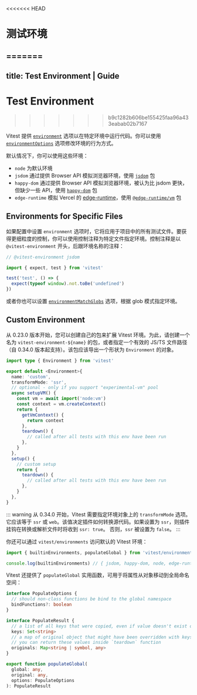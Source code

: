 <<<<<<< HEAD
# 测试环境
=======
---
title: Test Environment | Guide
---

# Test Environment
>>>>>>> b9c1282b606be155425faa96a433eabab02b7167

Vitest 提供 [`environment`](/config/#environment) 选项以在特定环境中运行代码。你可以使用 [`environmentOptions`](/config/#environmentoptions) 选项修改环境的行为方式。

默认情况下，你可以使用这些环境：

- `node` 为默认环境
- `jsdom` 通过提供 Browser API 模拟浏览器环境，使用 [`jsdom`](https://github.com/jsdom/jsdom) 包
- `happy-dom` 通过提供 Browser API 模拟浏览器环境，被认为比 jsdom 更快，但缺少一些 API，使用 [`happy-dom`](https://github.com/capricorn86/happy-dom) 包
- `edge-runtime` 模拟 Vercel 的 [edge-runtime](https://edge-runtime.vercel.app/)，使用 [`@edge-runtime/vm`](https://www.npmjs.com/package/@edge-runtime/vm) 包

## Environments for Specific Files

如果配置中设置 `environment` 选项时，它将应用于项目中的所有测试文件。要获得更细粒度的控制，你可以使用控制注释为特定文件指定环境。控制注释是以 `@vitest-environment` 开头，后跟环境名称的注释：

```ts
// @vitest-environment jsdom

import { expect, test } from 'vitest'

test('test', () => {
  expect(typeof window).not.toBe('undefined')
})
```

或者你也可以设置 [`environmentMatchGlobs`](https://vitest.dev/config/#environmentmatchglobs) 选项，根据 glob 模式指定环境。

## Custom Environment

从 0.23.0 版本开始，您可以创建自己的包来扩展 Vitest 环境。为此，请创建一个名为 `vitest-environment-${name}` 的包，或者指定一个有效的 JS/TS 文件路径（自 0.34.0 版本起支持）。该包应该导出一个形状为 `Environment` 的对象。

```ts
import type { Environment } from 'vitest'

export default <Environment>{
  name: 'custom',
  transformMode: 'ssr',
  // optional - only if you support "experimental-vm" pool
  async setupVM() {
    const vm = await import('node:vm')
    const context = vm.createContext()
    return {
      getVmContext() {
        return context
      },
      teardown() {
        // called after all tests with this env have been run
      },
    }
  },
  setup() {
    // custom setup
    return {
      teardown() {
        // called after all tests with this env have been run
      },
    }
  },
}
```

::: warning
从 0.34.0 开始，Vitest 需要指定环境对象上的 `transformMode` 选项。它应该等于 `ssr` 或 `web`。该值决定插件如何转换源代码。如果设置为 `ssr`，则插件挂钩在转换或解析文件时将收到 `ssr: true`。 否则，`ssr` 被设置为 `false`。
:::

你还可以通过 `vitest/environments` 访问默认的 Vitest 环境：

```ts
import { builtinEnvironments, populateGlobal } from 'vitest/environments'

console.log(builtinEnvironments) // { jsdom, happy-dom, node, edge-runtime }
```

Vitest 还提供了 `populateGlobal` 实用函数，可用于将属性从对象移动到全局命名空间：

```ts
interface PopulateOptions {
  // should non-class functions be bind to the global namespace
  bindFunctions?: boolean
}

interface PopulateResult {
  // a list of all keys that were copied, even if value doesn't exist on original object
  keys: Set<string>
  // a map of original object that might have been overridden with keys
  // you can return these values inside `teardown` function
  originals: Map<string | symbol, any>
}

export function populateGlobal(
  global: any,
  original: any,
  options: PopulateOptions
): PopulateResult
```
